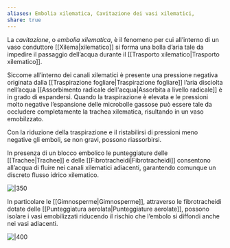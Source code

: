 ```yaml
---
aliases: Embolia xilematica, Cavitazione dei vasi xilematici,
share: true
---
```

La *cavitazione*, o *embolia xilematica*, è il fenomeno per cui all’interno di un vaso conduttore [[Xilema|xilematico]] si forma una bolla d’aria tale da impedire il passaggio dell’acqua durante il [[Trasporto xilematico|Trasporto xilematico]].

Siccome all’interno dei canali xilematici è presente una pressione negativa originata dalla [[Traspirazione fogliare|Traspirazione fogliare]] l’aria disciolta nell’acqua [[Assorbimento radicale dell'acqua|Assorbita a livello radicale]] è in grado di espandersi.
Quando la traspirazione è elevata e le pressioni molto negative l’espansione delle microbolle gassose può essere tale da occludere completamente la trachea xilematica, risultando in un vaso emobilzzato.

Con la riduzione della traspirazione e il ristabilirsi di pressioni meno negative gli emboli, se non gravi, possono riassorbirsi.

In presenza di un blocco embolico le punteggiature delle [[Trachee|Trachee]] e delle [[Fibrotracheidi|Fibrotracheidi]] consentono all’acqua di fluire nei canali xilematici adiacenti, garantendo comunque un discreto flusso idrico xilematico.

![|350](78ffa13ebcb4d889504ba2c29e4aba99_MD5%201.png)

In particolare le [[Gimnosperme|Gimnosperme]], attraverso le fibrotracheidi dotate delle [[Punteggiatura aerolata|Punteggiature aerolate]], possono isolare i vasi emobilizzati riducendo il rischio che l’embolo si diffondi anche nei vasi adiacenti.

![|400](d5d22e5ba5e2edd0f375983c479b2328_MD5%201.png)